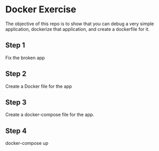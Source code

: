 # Docker Exercise
The objective of this repo is to show that you can debug a very simple application, dockerize that application, and create a dockerfile for it.

## Step 1
Fix the broken app

## Step 2
Create a Docker file for the app

## Step 3
Create a docker-compose file for the app.

## Step 4
docker-compose up